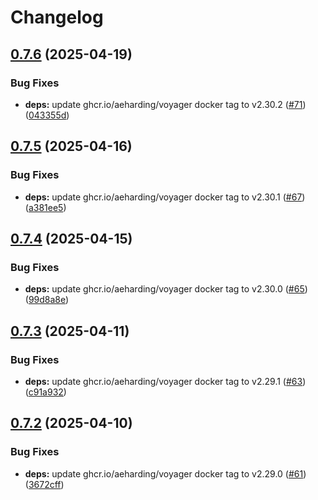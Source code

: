 # Changelog

## [0.7.6](https://github.com/mikemrm/charts/compare/voyager-v0.7.5...voyager-v0.7.6) (2025-04-19)


### Bug Fixes

* **deps:** update ghcr.io/aeharding/voyager docker tag to v2.30.2 ([#71](https://github.com/mikemrm/charts/issues/71)) ([043355d](https://github.com/mikemrm/charts/commit/043355d7854b3d512aef23adee4e57f6f346bacb))

## [0.7.5](https://github.com/mikemrm/charts/compare/voyager-v0.7.4...voyager-v0.7.5) (2025-04-16)


### Bug Fixes

* **deps:** update ghcr.io/aeharding/voyager docker tag to v2.30.1 ([#67](https://github.com/mikemrm/charts/issues/67)) ([a381ee5](https://github.com/mikemrm/charts/commit/a381ee54534ed6b18fcb10ff250920e018c928c6))

## [0.7.4](https://github.com/mikemrm/charts/compare/voyager-v0.7.3...voyager-v0.7.4) (2025-04-15)


### Bug Fixes

* **deps:** update ghcr.io/aeharding/voyager docker tag to v2.30.0 ([#65](https://github.com/mikemrm/charts/issues/65)) ([99d8a8e](https://github.com/mikemrm/charts/commit/99d8a8e8c1d29c805e639c48d1ffeda9d7d980a8))

## [0.7.3](https://github.com/mikemrm/charts/compare/voyager-v0.7.2...voyager-v0.7.3) (2025-04-11)


### Bug Fixes

* **deps:** update ghcr.io/aeharding/voyager docker tag to v2.29.1 ([#63](https://github.com/mikemrm/charts/issues/63)) ([c91a932](https://github.com/mikemrm/charts/commit/c91a93231a6667e6f1fd341c226297f99604ca4c))

## [0.7.2](https://github.com/mikemrm/charts/compare/voyager-v0.7.1...voyager-v0.7.2) (2025-04-10)


### Bug Fixes

* **deps:** update ghcr.io/aeharding/voyager docker tag to v2.29.0 ([#61](https://github.com/mikemrm/charts/issues/61)) ([3672cff](https://github.com/mikemrm/charts/commit/3672cffc92fe321cbb77fb90fdff721a82d85ea5))
